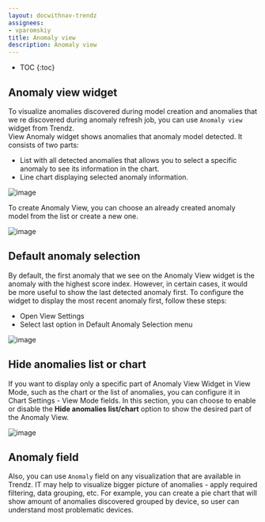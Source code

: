 ```yaml
---
layout: docwithnav-trendz
assignees:
- vparomskiy
title: Anomaly view
description: Anomaly view
---
```


* TOC
{:toc}

## Anomaly view widget

To visualize anomalies discovered during model creation and anomalies that we re discovered during anomaly refresh job, you can use `Anomaly view` widget from Trendz.  
View Anomaly widget shows anomalies that anomaly model detected. It consists of two parts:

* List with all detected anomalies that allows you to select a specific anomaly to see its information in the chart.
* Line chart displaying selected anomaly information.

![image](https://img.thingsboard.io/trendz/anomaly/anomaly-view-sampl.png)

To create Anomaly View, you can choose an already created anomaly model from the list or create a new one.

![image](https://img.thingsboard.io/trendz/anomaly/anomaly-view-model-selection-on-create.png)

## Default anomaly selection
By default, the first anomaly that we see on the Anomaly View widget is the anomaly with the highest score index. 
However, in certain cases, it would be more useful to show the last detected anomaly first. To configure the widget to display the most recent anomaly first, follow these steps:

* Open View Settings
* Select last option in Default Anomaly Selection menu

![image](https://img.thingsboard.io/trendz/anomaly/anomaly-view-default-model.png)

## Hide anomalies list or chart
If you want to display only a specific part of Anomaly View Widget in View Mode, such as the chart or the list of 
anomalies, you can configure it in Chart Settings - View Mode fields. In this section, 
you can choose to enable or disable the **Hide anomalies list/chart** option to show the desired part of the Anomaly View.

![image](https://img.thingsboard.io/trendz/anomaly/anomaly-view-hide-options.png)

## Anomaly field

Also, you can use `Anomaly` field on any visualization that are available in Trendz. IT may help to visualize bigger picture of anomalies - apply required filtering, data grouping, etc.
For example, you can create a pie chart that will show amount of anomalies discovered grouped by device, so user can understand most problematic devices.